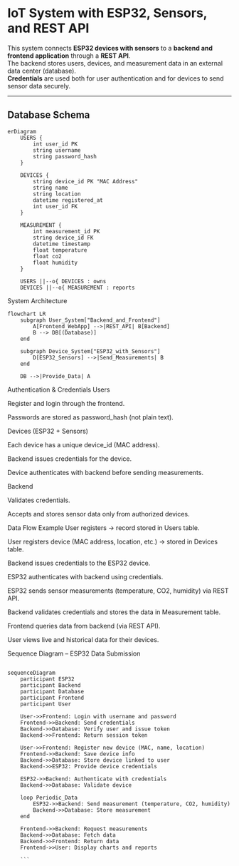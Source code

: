# IoT System with ESP32, Sensors, and REST API

This system connects **ESP32 devices with sensors** to a **backend and frontend application** through a **REST API**.  
The backend stores users, devices, and measurement data in an external data center (database).  
**Credentials** are used both for user authentication and for devices to send sensor data securely.

---

## Database Schema

```mermaid
erDiagram
    USERS {
        int user_id PK
        string username
        string password_hash
    }

    DEVICES {
        string device_id PK "MAC Address"
        string name
        string location
        datetime registered_at
        int user_id FK
    }

    MEASUREMENT {
        int measurement_id PK
        string device_id FK
        datetime timestamp
        float temperature
        float co2
        float humidity
    }

    USERS ||--o{ DEVICES : owns
    DEVICES ||--o{ MEASUREMENT : reports
```
System Architecture
```mermaid
flowchart LR
    subgraph User_System["Backend_and_Frontend"]
        A[Frontend_WebApp] -->|REST_API| B[Backend]
        B --> DB[(Database)]
    end

    subgraph Device_System["ESP32_with_Sensors"]
        D[ESP32_Sensors] -->|Send_Measurements| B
    end

    DB -->|Provide_Data| A
```
Authentication & Credentials
Users

Register and login through the frontend.

Passwords are stored as password_hash (not plain text).

Devices (ESP32 + Sensors)

Each device has a unique device_id (MAC address).

Backend issues credentials for the device.

Device authenticates with backend before sending measurements.

Backend

Validates credentials.

Accepts and stores sensor data only from authorized devices.

Data Flow Example
User registers → record stored in Users table.

User registers device (MAC address, location, etc.) → stored in Devices table.

Backend issues credentials to the ESP32 device.

ESP32 authenticates with backend using credentials.

ESP32 sends sensor measurements (temperature, CO2, humidity) via REST API.

Backend validates credentials and stores the data in Measurement table.

Frontend queries data from backend (via REST API).

User views live and historical data for their devices.

Sequence Diagram – ESP32 Data Submission

```mermaid

sequenceDiagram
    participant ESP32
    participant Backend
    participant Database
    participant Frontend
    participant User

    User->>Frontend: Login with username and password
    Frontend->>Backend: Send credentials
    Backend->>Database: Verify user and issue token
    Backend->>Frontend: Return session token

    User->>Frontend: Register new device (MAC, name, location)
    Frontend->>Backend: Save device info
    Backend->>Database: Store device linked to user
    Backend->>ESP32: Provide device credentials

    ESP32->>Backend: Authenticate with credentials
    Backend->>Database: Validate device

    loop Periodic_Data
        ESP32->>Backend: Send measurement (temperature, CO2, humidity)
        Backend->>Database: Store measurement
    end

    Frontend->>Backend: Request measurements
    Backend->>Database: Fetch data
    Backend->>Frontend: Return data
    Frontend->>User: Display charts and reports
    
    ```